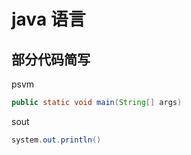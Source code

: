 # java 语言

## 部分代码简写

psvm

```java
public static void main(String[] args)
```

sout

```java
system.out.println()
```

